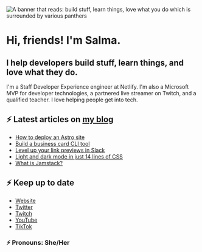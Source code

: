 ![A banner that reads: build stuff, learn things, love what you do which is surrounded by various panthers](https://static-cdn.jtvnw.net/jtv_user_pictures/team-theclaw-banner_image-b35a075e7b424e7bb4f666f881be0244-640x125.png)

# Hi, friends! I'm Salma.

## I help developers build stuff, learn things, and love what they do.

I'm a Staff Developer Experience engineer at Netlify. I'm also a Microsoft MVP for developer technologies, a partnered live streamer on Twitch, and a qualified teacher. I love helping people get into tech.

## ⚡️ Latest articles on [my blog](https://whitep4nth3r.com)

<!-- BLOG-POST-LIST:START -->
- [How to deploy an Astro site](https://www.netlify.com/blog/how-to-deploy-astro/#deploy-a-netlify-template)
- [Build a business card CLI tool](https://whitep4nth3r.com/blog/build-a-business-card-cli-tool/)
- [Level up your link previews in Slack](https://whitep4nth3r.com/blog/level-up-your-link-previews-in-slack/)
- [Light and dark mode in just 14 lines of CSS](https://whitep4nth3r.com/blog/quick-light-dark-mode-css/)
- [What is Jamstack?](https://whitep4nth3r.com/blog/what-is-jamstack/)
<!-- BLOG-POST-LIST:END -->

## ⚡️ Keep up to date

- [Website](https://whitep4nth3r.com/?utm_source=github)
- [Twitter](https://twitter.com/whitep4nth3r)
- [Twitch](https://twitch.tv/whitep4nth3r)
- [YouTube](https://www.youtube.com/channel/UCiGFO97qgxZEbbg43mZSeyg)
- [TikTok](https://www.tiktok.com/@whitep4nth3r)

### ⚡️ Pronouns: She/Her
